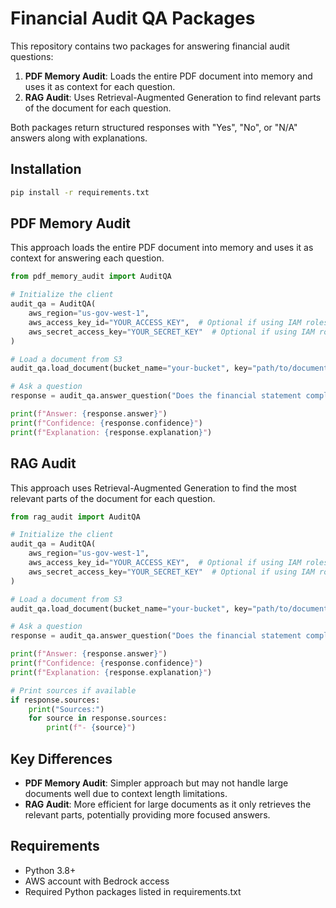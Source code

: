 # Financial Audit QA Packages

This repository contains two packages for answering financial audit questions:

1. **PDF Memory Audit**: Loads the entire PDF document into memory and uses it as context for each question.
2. **RAG Audit**: Uses Retrieval-Augmented Generation to find relevant parts of the document for each question.

Both packages return structured responses with "Yes", "No", or "N/A" answers along with explanations.

## Installation

```bash
pip install -r requirements.txt
```

## PDF Memory Audit

This approach loads the entire PDF document into memory and uses it as context for answering each question.

```python
from pdf_memory_audit import AuditQA

# Initialize the client
audit_qa = AuditQA(
    aws_region="us-gov-west-1",
    aws_access_key_id="YOUR_ACCESS_KEY",  # Optional if using IAM roles
    aws_secret_access_key="YOUR_SECRET_KEY"  # Optional if using IAM roles
)

# Load a document from S3
audit_qa.load_document(bucket_name="your-bucket", key="path/to/document.pdf")

# Ask a question
response = audit_qa.answer_question("Does the financial statement comply with GASB standards?")

print(f"Answer: {response.answer}")
print(f"Confidence: {response.confidence}")
print(f"Explanation: {response.explanation}")
```

## RAG Audit

This approach uses Retrieval-Augmented Generation to find the most relevant parts of the document for each question.

```python
from rag_audit import AuditQA

# Initialize the client
audit_qa = AuditQA(
    aws_region="us-gov-west-1",
    aws_access_key_id="YOUR_ACCESS_KEY",  # Optional if using IAM roles
    aws_secret_access_key="YOUR_SECRET_KEY"  # Optional if using IAM roles
)

# Load a document from S3
audit_qa.load_document(bucket_name="your-bucket", key="path/to/document.pdf")

# Ask a question
response = audit_qa.answer_question("Does the financial statement comply with GASB standards?")

print(f"Answer: {response.answer}")
print(f"Confidence: {response.confidence}")
print(f"Explanation: {response.explanation}")

# Print sources if available
if response.sources:
    print("Sources:")
    for source in response.sources:
        print(f"- {source}")
```

## Key Differences

- **PDF Memory Audit**: Simpler approach but may not handle large documents well due to context length limitations.
- **RAG Audit**: More efficient for large documents as it only retrieves the relevant parts, potentially providing more focused answers.

## Requirements

- Python 3.8+
- AWS account with Bedrock access
- Required Python packages listed in requirements.txt